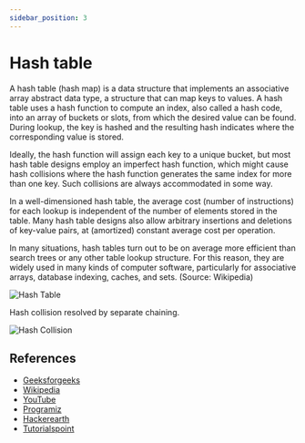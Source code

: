 ```yaml
---
sidebar_position: 3
---
```


# Hash table

A hash table (hash map) is a data structure that implements an associative array abstract
data type, a structure that can map keys to values. A hash table uses a hash function to
compute an index, also called a hash code, into an array of buckets or slots, from which
the desired value can be found. During lookup, the key is hashed and the resulting hash
indicates where the corresponding value is stored.

Ideally, the hash function will assign each key to a unique bucket, but most hash table
designs employ an imperfect hash function, which might cause hash collisions where the
hash function generates the same index for more than one key. Such collisions are always
accommodated in some way.

In a well-dimensioned hash table, the average cost (number of instructions) for each
lookup is independent of the number of elements stored in the table. Many hash table
designs also allow arbitrary insertions and deletions of key-value pairs, at (amortized)
constant average cost per operation.

In many situations, hash tables turn out to be on average more efficient than search trees
or any other table lookup structure. For this reason, they are widely used in many kinds
of computer software, particularly for associative arrays, database indexing, caches, and
sets. (Source: Wikipedia)

![Hash Table](https://upload.wikimedia.org/wikipedia/commons/7/7d/Hash_table_3_1_1_0_1_0_0_SP.svg)

Hash collision resolved by separate chaining.

![Hash Collision](https://upload.wikimedia.org/wikipedia/commons/d/d0/Hash_table_5_0_1_1_1_1_1_LL.svg)

## References

- [Geeksforgeeks](https://www.geeksforgeeks.org/hashing-data-structure/)
- [Wikipedia](https://en.wikipedia.org/wiki/Hash_table)
- [YouTube](https://www.youtube.com/watch?v=shs0KM3wKv8)
- [Programiz](https://www.programiz.com/dsa/hash-table)
- [Hackerearth](https://www.hackerearth.com/practice/data-structures/hash-tables/basics-of-hash-tables/tutorial/)
- [Tutorialspoint](https://www.tutorialspoint.com/data_structures_algorithms/hash_data_structure.htm) 